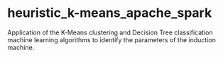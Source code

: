 # heuristic_k-means_apache_spark
Application of the K-Means clustering and Decision Tree classification machine learning algorithms to identify the parameters of the induction machine.
